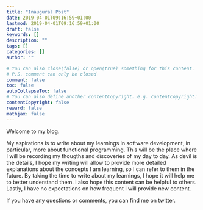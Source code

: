 ```yaml
---
title: "Inaugural Post"
date: 2019-04-01T09:16:59+01:00
lastmod: 2019-04-01T09:16:59+01:00
draft: false
keywords: []
description: ""
tags: []
categories: []
author: ""

# You can also close(false) or open(true) something for this content.
# P.S. comment can only be closed
comment: false
toc: false
autoCollapseToc: false
# You can also define another contentCopyright. e.g. contentCopyright: "This is another copyright."
contentCopyright: false
reward: false
mathjax: false
---
```


<!--more-->


Welcome to my blog.

My aspirations is to write about my learnings in software development, in particular, more about functional programming.
This will be the place where I will be recording my thougths and discoveries of my day to day. As devil is the details, I hope my writing will allow to provide more detailed explanations about the concepts I am learning, so I can refer to them in the future.
By taking the time to write about my learnings, I hope it will help me to better understand them.
I also hope this content can be helpful to others.
Lastly, I have no expectations on how frequent I will provide new content.

If you have any questions or comments, you can find me on twitter.